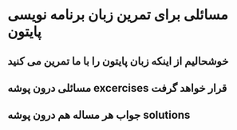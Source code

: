 # مسائلی برای تمرین زبان برنامه نویسی پایتون
##  خوشحالیم از اینکه زبان پایتون را با ما تمرین می کنید
##  
## مسائلی درون پوشه excercises قرار خواهد گرفت

##  جواب هر مساله هم درون پوشه solutions